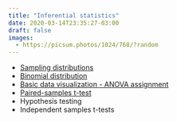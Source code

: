 ```yaml
---
title: "Inferential statistics"
date: 2020-03-14T23:35:27-03:00
draft: false
images:
  - https://picsum.photos/1024/768/?random
---
```


* [Sampling distributions](/standard_error)
* [Binomial distribution](/binomial_distribution)
* [Basic data visualization - ANOVA assignment](/intro_to_ggplot2)
* [Paired-samples t-test](/paired_samples)
* Hypothesis testing
* Independent samples t-tests


